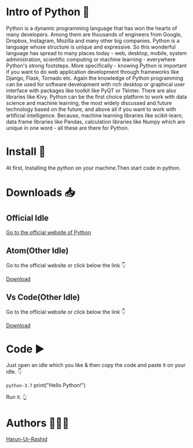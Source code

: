 # Intro of Python 📝

Python is a dynamic programming language that has won the hearts of many developers. Among them are thousands of engineers from Google, Dropbox, Instagram, Mozilla and many other big companies. Python is a language whose structure is unique and expressive. So this wonderful language has spread to many places today - web, desktop, mobile, system administration, scientific computing or machine learning - everywhere Python's strong footsteps.
More specifically - knowing Python is important if you want to do web application development through frameworks like Django, Flask, Tornado etc. Again the knowledge of Python programming can be used for software development with rich desktop or graphical user interface with packages like toolkit like PyQT or Tkinter. There are also libraries like Kivy.
Python can be the first choice platform to work with data science and machine learning, the most widely discussed and future technology based on the future, and above all if you want to work with artificial intelligence. Because, machine learning libraries like scikit-learn, data frame libraries like Pandas, calculation libraries like Numpy which are unique in one word - all these are there for Python.

# Install 🔰

At first, Installing the python on your machine.Then start code in python.

# Downloads 📥 
 
 ## Official Idle

 [Go to the official website of Python](www.python.org/downloads)

## Atom(Other Idle)

Go to the official website or click below the link 👇

[Download](www.atom.io)

## Vs Code(Other Idle)

Go to the official website or click below the link 👇

[Download](https://code.visualstudio.com/download)

# Code ▶️

Just open an idle which you like & then copy the code and paste it on your idle. 👇

`python-3.7`
 print("Hello Python!")

 Run it. 👆

# Authors 👨🏻‍💻

[Harun-Ur-Rashid](https://harunurrashid.info/)